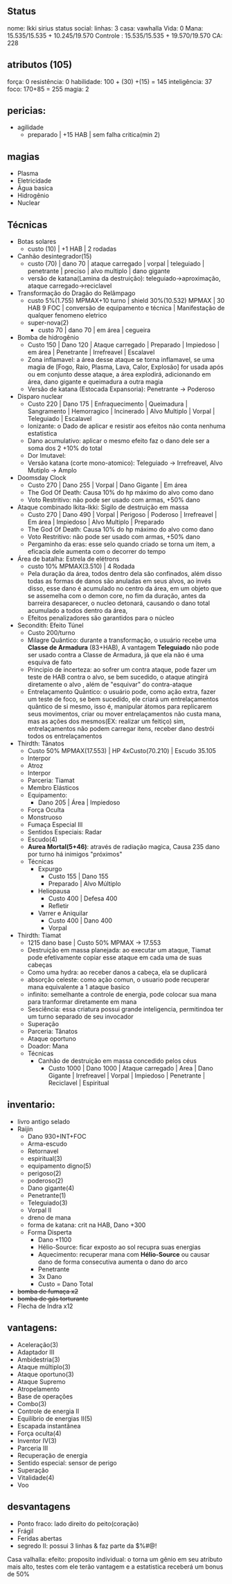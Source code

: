 ## Status
nome: Ikki sirius
status social:
linhas: 3
casa: vawhalla
Vida: 0
Mana: 15.535/15.535 + 10.245/19.570
Controle : 15.535/15.535  + 19.570/19.570
CA: 228

## atributos (105)
força: 0
resistência: 0
habilidade: 100 + (30) +(15) = 145
inteligência: 37
foco: 170+85 = 255
magia: 2

## pericias:
- agilidade
	- preparado | +15 HAB | sem falha critica(min 2)
## magias
- Plasma
- Eletricidade
- Água basica
- Hidrogênio
- Nuclear
## Técnicas
- Botas solares
	- custo (10) | +1 HAB | 2 rodadas
- Canhão desintegrador(15) 
	- custo (70) | dano 70 | ataque carregado | vorpal | teleguiado | penetrante | preciso | alvo multiplo | dano gigante
	- versão de katana(Lamina da destruição): teleguiado->aproximação, ataque carregado->reciclavel
- Transformação do Dragão do Relâmpago 
	- custo 5%(1.755) MPMAX+10 turno | shield 30%(10.532) MPMAX | 30 HAB 9 FOC | conversão de equipamento e técnica | Manifestação de qualquer fenomeno eletrico
	- super-nova(2)
		 - custo 70 | dano 70 | em área | cegueira
- Bomba de hidrogênio
	- Custo 150 | Dano 120 | Ataque carregado | Preparado | Impiedoso | em área | Penetrante | Irrefreavel | Escalavel
	- Zona inflamavel: a área desse ataque se torna inflamavel, se uma magia de [Fogo, Raio, Plasma, Lava, Calor, Explosão] for usada após ou em conjunto desse ataque, a área explodirá, adicionando em área, dano gigante e queimadura a outra magia
	- Versão de katana (Estocada Expansoria): Penetrante -> Poderoso
- Disparo nuclear
	- Custo 220 | Dano 175 | Enfraquecimento | Queimadura | Sangramento | Hemorragico | Incinerado | Alvo Multiplo | Vorpal | Teleguiado | Escalavel
	- Ionizante: o Dado de aplicar e resistir aos efeitos não conta nenhuma estatistica
	- Dano acumulativo: aplicar o mesmo efeito faz o dano dele ser a soma dos 2 +10% do total
	- Dor Imutavel: 
	- Versão katana (corte mono-atomico): Teleguiado -> Irrefreavel, Alvo Mutiplo -> Amplo
- Doomsday Clock
	- Custo 270 | Dano 255 | Vorpal | Dano Gigante | Em área
	- The God Of Death: Causa 10% do hp máximo do alvo como dano 
	- Voto Restritivo: não pode ser usado com armas, +50% dano
- Ataque combinado Ikita-Ikki: Sigilo de destruição em massa
	- Custo 270 | Dano 490 | Vorpal | Perigoso | Poderoso | Irrefreavel | Em área | Impiedoso | Alvo Multiplo | Preparado
	- The God Of Death: Causa 10% do hp máximo do alvo como dano 
	- Voto Restritivo: não pode ser usado com armas, +50% dano
	- Pergaminho da eras: esse selo quando criado se torna um item, a eficacia dele aumenta com o decorrer do tempo
- Área de batalha: Estrela de elétrons
	- custo 10% MPMAX(3.510) | 4 Rodada
	- Pela duração da área, todos dentro dela são confinados, além disso todas as formas de danos são anuladas em seus alvos, ao invés disso, esse dano é acumulado no centro da área, em um objeto que se assemelha com o demon core, no fim da duração, antes da barreira desaparecer, o nucleo detonará, causando o dano total acumulado a todos dentro da área,
	- Efeitos penalizadores são garantidos para o núcleo
- Secondith: Efeito Túnel
	- Custo 200/turno
	- Milagre Quântico: durante a transformação, o usuário recebe uma **Classe de Armadura** (83+HAB), A vantagem **Teleguiado** não pode ser usado contra a Classe de Armadura, já que ela não é uma esquiva de fato
	- Principio de incerteza: ao sofrer um contra ataque, pode fazer um teste de HAB contra o alvo, se bem sucedido, o ataque atingirá diretamente o alvo , além de "esquivar" do contra-ataque
	- Entrelaçamento Quântico: o usuário pode, como ação extra, fazer um teste de foco, se bem sucedido, ele criará um entrelaçamentos quântico de si mesmo, isso é, manipular átomos para replicarem seus movimentos, criar ou mover entrelaçamentos não custa mana, mas as ações dos mesmos(EX: realizar um feitiço) sim, entrelaçamentos não podem carregar itens, receber dano destrói todos os entrelaçamentos
- Thirdth: Tânatos
	- Custo 50% MPMAX(17.553) | HP 4xCusto(70.210) | Escudo 35.105
	- Interpor
	- Atroz
	- Interpor
	- Parceria: Tiamat
	- Membro Elásticos
	- Equipamento: 
		- Dano 205 | Área | Impiedoso
	- Força Oculta
	- Monstruoso
	- Fumaça Especial III
	- Sentidos Especiais: Radar
	- Escudo(4)
	- **Aurea Mortal(5+46)**: através de radiação magica, Causa 235 dano por turno há inimigos "próximos"
	- Técnicas
		- Expurgo
			- Custo 155 | Dano 155
			- Preparado | Alvo Múltiplo
		- Heliopausa
			- Custo 400 | Defesa 400
			- Refletir
		- Varrer e Aniquilar
			- Custo 400 | Dano 400
			- Vorpal
- Thirdth: Tiamat
	- 1215 dano base | Custo 50% MPMAX -> 17.553
	- Destruição em massa planejada: ao executar um ataque, Tiamat pode efetivamente copiar esse ataque em cada uma de suas cabeças
	- Como uma hydra: ao receber danos a cabeça, ela se duplicará
	- absorção celeste: como ação comun, o usuario pode recuperar mana equivalente a 1 ataque basico
	- infinito: semelhante a controle de energia, pode colocar sua mana para tranformar diretamente em mana
	- Sesciência: essa criatura possui grande inteligencia, permitindoa ter um turno separado de seu invocador
	- Superação
	- Parceria: Tânatos
	- Ataque oportuno
	- Doador: Mana
	- Técnicas
		- Canhão de destruição em massa concedido pelos céus
			- Custo 1000 | Dano 1000 | Ataque carregado | Area | Dano Gigante | Irrefreavel | Vorpal | Impiedoso | Penetrante | Reciclavel | Espiritual
## inventario:
- livro antigo selado
- Raijin
	- Dano 930+INT+FOC
	- Arma-escudo
	- Retornavel
	- espiritual(3)
	- equipamento digno(5)
	- perigoso(2)
	- poderoso(2)
	- Dano gigante(4)
	- Penetrante(1)
	- Teleguiado(3)
	- Vorpal II
	- dreno de mana
	- forma de katana: crit na HAB, Dano +300 
	- Forma Disperta
		- Dano +1100
		-  Hélio-Source: ficar exposto ao sol recupra suas energias
		- Aquecimento: recuperar mana com **Hélio-Source** ou causar dano de forma consecutiva aumenta o dano do arco
		- Penetrante
		- 3x Dano
		- Custo = Dano Total
- ~~bomba de fumaça x2~~
- ~~bomba de gás torturante~~
- Flecha de Indra x12

## vantagens:
* Aceleração(3)
* Adaptador III
* Ambidestria(3)
* Ataque múltiplo(3)
* Ataque oportuno(3)
* Ataque Supremo
* Atropelamento
* Base de operações
* Combo(3)
* Controle de energia II
* Equilíbrio de energias II(5)
* Escapada instantânea
* Força oculta(4)
* Inventor IV(3)
* Parceria III
* Recuperação de energia
* Sentido especial: sensor de perigo
* Superação
* Vitalidade(4)
* Voo

## desvantagens
- Ponto fraco: lado direito do peito(coração)
- Frágil
- Feridas abertas
- segredo II: possui 3 linhas & faz parte da $%#@!

Casa valhalla:
efeito: proposito individual: o torna um gênio em seu atributo mais alto, testes com ele terão vantagem e a estatistica receberá um bonus de 50%